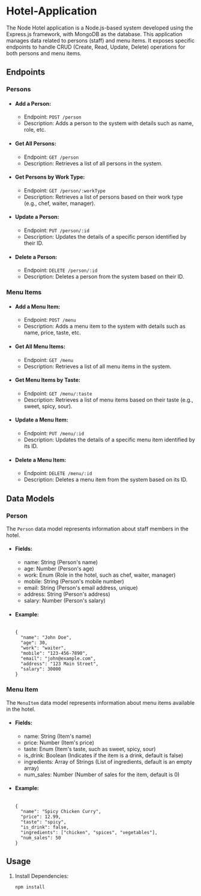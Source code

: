 <h1>Hotel-Application</h1>

The Node Hotel application is a Node.js-based system developed using the Express.js framework, with MongoDB as the database. This application manages data related to persons (staff) and menu items. It exposes specific endpoints to handle CRUD (Create, Read, Update, Delete) operations for both persons and menu items.

<h2>Endpoints</h2>
<h3>Persons</h3>
<ul>
<li><h4>Add a Person:</h4></li>
<ul>
<li>Endpoint: <code>POST /person</code></li>
<li>Description: Adds a person to the system with details such as name, role, etc.</li>
</ul>  
  
<li><h4>Get All Persons:</h4></li>
<ul>
<li>Endpoint: <code>GET /person</code></li>
<li>Description: Retrieves a list of all persons in the system.</li>
</ul>
  
<li><h4>Get Persons by Work Type:</h4></li>
<ul>
<li>Endpoint: <code>GET /person/:workType</code></li>
<li>Description: Retrieves a list of persons based on their work type (e.g., chef, waiter, manager).</li>
</ul>

<li><h4>Update a Person:</h4></li>
<ul>
<li>Endpoint: <code>PUT /person/:id</code></li>
<li>Description: Updates the details of a specific person identified by their ID.</li>
</ul>  

<li><h4>Delete a Person:</h4></li>
<ul>
<li>Endpoint: <code>DELETE /person/:id</code></li>
<li>Description: Deletes a person from the system based on their ID.</li>
</ul>
</ul>


<h3>Menu Items</h3>
<ul>
<li><h4>Add a Menu Item:</h4></li>
<ul>
<li>Endpoint: <code>POST /menu</code></li>
<li>Description: Adds a menu item to the system with details such as name, price, taste, etc.</li>
</ul>
  
<li><h4>Get All Menu Items:</h4></li>
<ul>
<li>Endpoint: <code>GET /menu</code></li>
<li>Description: Retrieves a list of all menu items in the system.</li>
</ul>
  
<li><h4>Get Menu Items by Taste:</h4></li>
<ul>
<li>Endpoint: <code>GET /menu/:taste</code></li>
<li>Description: Retrieves a list of menu items based on their taste (e.g., sweet, spicy, sour).</li>
</ul>
  
<li><h4>Update a Menu Item:</h4></li>
<ul>
<li>Endpoint: <code>PUT /menu/:id</code></li>
<li>Description: Updates the details of a specific menu item identified by its ID.</li>
</ul>

<li><h4>Delete a Menu Item:</h4></li>
<ul>
<li>Endpoint: <code>DELETE /menu/:id</code></li>
<li>Description: Deletes a menu item from the system based on its ID.</li>
</ul>
</ul>


<h2>Data Models</h2>

<h3>Person</h3>
The <code>Person</code> data model represents information about staff members in the hotel.
<ul>
<li><h4>Fields:</h4></li>
<ul>
<li>name: String (Person's name)</li>
<li>age: Number (Person's age)</li>
<li>work: Enum (Role in the hotel, such as chef, waiter, manager)</li>
<li>mobile: String (Person's mobile number)</li>
<li>email: String (Person's email address, unique)</li>
<li>address: String (Person's address)</li>
<li>salary: Number (Person's salary)</li>
</ul>

<li><h4>Example:</h4></li>

<code>
{
  "name": "John Doe",
  "age": 30,
  "work": "waiter",
  "mobile": "123-456-7890",
  "email": "john@example.com",
  "address": "123 Main Street",
  "salary": 30000
}
</code>
</ul>


<h3>Menu Item</h3>
The <code>MenuItem</code> data model represents information about menu items available in the hotel.
<ul>
<li><h4>Fields:</h4></li>

<ul>
<li>name: String (Item's name)</li>
<li>price: Number (Item's price)</li>
<li>taste: Enum (Item's taste, such as sweet, spicy, sour)</li>
<li>is_drink: Boolean (Indicates if the item is a drink, default is false)</li>
<li>ingredients: Array of Strings (List of ingredients, default is an empty array)</li>
<li>num_sales: Number (Number of sales for the item, default is 0)</li>
</ul>
<li><h4>Example:</h4></li>
<code>
{
  "name": "Spicy Chicken Curry",
  "price": 12.99,
  "taste": "spicy",
  "is_drink": false,
  "ingredients": ["chicken", "spices", "vegetables"],
  "num_sales": 50
}
</code>
</ul>
<h2>Usage</h2>
<ol>
<li>Install Dependencies:</li>
<code>
npm install
</code>
</ol>
